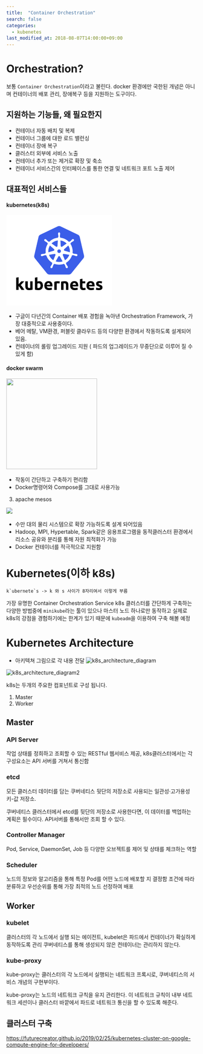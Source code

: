 ```yaml
---
title:  "Container Orchestration"
search: false
categories: 
  - kubenetes
last_modified_at: 2018-08-07T14:00:00+09:00
---
```



# Orchestration?

보통 `Container Orchestration`이라고 불린다. docker 환경에만 국한된 개념은 아니며 컨테이너의 배포 관리, 장애복구 등을 지원하는 도구이다.

## 지원하는 기능들, 왜 필요한지
* 컨테이너 자동 배치 및 복제
* 컨테이너 그룹에 대한 로드 밸런싱
* 컨테이너 장애 복구
* 클러스터 외부에 서비스 노출
* 컨테이너 추가 또는 제거로 확장 및 축소
* 컨테이너 서비스간의 인터페이스를 통한 연결 및 네트워크 포트 노출 제어

## 대표적인 서비스들

#### kubernetes(k8s)

![k8s_image](https://raw.githubusercontent.com/1ambda/1ambda.github.io/master/assets/images/infra-kubernetes/intro/logo.png)
* 구글이 다년간의 Container 배포 경험을 녹아낸 Orchestration Framework, 가장 대중적으로 사용중이다.
* 베어 메탈, VM환경, 퍼블릿 클라우드 등의 다양한 환경에서 작동하도록 설계되어 있음.
* 컨테이너의 롤링 업그레이드 지원 ( 파드의 업그레이드가 무중단으로 이루어 질 수 있게 함)

#### docker swarm

<img src="https://subicura.com/assets/article_images/2017-02-25-container-orchestration-with-docker-swarm/docker-swarm.png" width=240 height=240>

* 작동이 간단하고 구축하기 편리함
* Docker명령어와 Compose를 그대로 사용가능

3. apache mesos

<img src="https://mesos.apache.org/assets/img/mesos_logo_fb_preview.png" width=240 hegith=240>

* 수만 대의 물리 시스템으로 확장 가능하도록 설계 돠어있음
* Hadoop, MPI, Hypertable, Spark같은 응용프로그램을 동적클러스터 환경에서 리소스 공유와 분리를 통해 자원 최적화가 가능
* Docker 컨테이너를 적극적으로 지원함



# Kubernetes(이하 k8s)
    k`ubernete`s -> k 와 s 사이가 8자리여서 이렇게 부름

가장 유명한 Container Orchestration Service 
k8s 클러스터를 간단하게 구축하는 다양한 방법중에 `minikube`라는 툴이 있으나 마스터 노드 하나로만 동작하고 실제로 k8s의 강점을 경험하기에는 한계가 있기 때문에 `kubeadm`을 이용하여 구축 해볼 예정

# Kubernetes Architecture
* 아키텍쳐 그림으로 각 내용 전달
![k8s_architecture_diagram](https://miro.medium.com/max/3032/1*t5TbINIv1vbTYCTraPy16g.png)

![k8s_architecture_diagram2](http://www.mantech.co.kr/wp-content/uploads/2017/07/Kubernetes.png)

k8s는 두개의 주요한 컴포넌트로 구성 됩니다.
1. Master
2. Worker

## Master
### API Server
작업 상태를 정희하고 조회할 수 있는 RESTful 웹서비스 제공, k8s클러스터에서는 각 구성요소는 API 서버를 거쳐서 통신함 

### etcd 
모든 클러스터 데이터를 담는 쿠버네티스 뒷단의 저장소로 사용되는 일관성·고가용성 키-값 저장소.

쿠버네티스 클러스터에서 etcd를 뒷단의 저장소로 사용한다면, 이 데이터를 백업하는 계획은 필수이다.
API서버를 통해서만 조회 할 수 있다.

### Controller Manager
Pod, Service, DaemonSet, Job 등 다양한 오브젝트를 제어 및 상태를 체크하는 역할 

### Scheduler
노드의 정보와 알고리즘을 통해 특정 Pod를 어떤 노드에 배포할 지 결정함 조건에 따라 분류하고 우선순위를 통해 가장 최적의 노드 선정하여 배포


## Worker
### kubelet
클러스터의 각 노드에서 실행 되는 에이전트, kubelet은 파드에서 컨테이너가 확실하게 동작하도록 관리
쿠버네티스를 통해 생성되지 않은 컨테이너는 관리하지 않는다.

### kube-proxy
kube-proxy는 클러스터의 각 노드에서 실행되는 네트워크 프록시로, 쿠버네티스의 서비스 개념의 구현부이다.

kube-proxy는 노드의 네트워크 규칙을 유지 관리한다. 이 네트워크 규칙이 내부 네트워크 세션이나 클러스터 바깥에서 파드로 네트워크 통신을 할 수 있도록 해준다.

## 클러스터 구축 
https://futurecreator.github.io/2019/02/25/kubernetes-cluster-on-google-compute-engine-for-developers/

